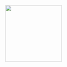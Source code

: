 






<div align="center">
  <a href="https://github.com/marianecosta-ptlv">
  <img height="180em" src="https://github-readme-stats.vercel.app/api?username=marianecosta-ptlv&show_icons=true&theme=dracula&include_all_commits=true&count_private=true"/>
  
